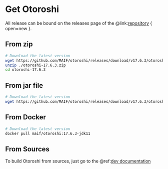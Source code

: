 # Get Otoroshi

All release can be bound on the releases page of the @link:[repository](https://github.com/MAIF/otoroshi/releases) { open=new }.

## From zip

```sh
# Download the latest version
wget https://github.com/MAIF/otoroshi/releases/download/v17.6.3/otoroshi-17.6.3.zip
unzip ./otoroshi-17.6.3.zip
cd otoroshi-17.6.3
```

## From jar file

```sh
# Download the latest version
wget https://github.com/MAIF/otoroshi/releases/download/v17.6.3/otoroshi.jar
```

## From Docker

```sh
# Download the latest version
docker pull maif/otoroshi:17.6.3-jdk11
```

## From Sources

To build Otoroshi from sources, just go to the @ref:[dev documentation](../dev.md)
